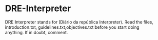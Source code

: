 # DRE-Interpreter
DRE Interpreter stands for (Diário da república Interpreter).
Read the files, introduction.txt, guidelines.txt,objectives.txt before you start doing anything.
If in doubt, comment.
